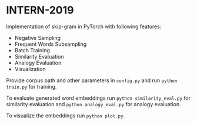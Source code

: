 # INTERN-2019

Implementation of skip-gram in PyTorch with following features:

* Negative Sampling
* Frequent Words Subsampling
* Batch Training
* Similarity Evaluation 
* Analogy Evaluation 
* Visualization  

Provide corpus path and other parameters in ``` config.py ``` and run ``` python train.py ``` for training.

To evaluate generated word embeddings run ``` python similarity_eval.py ``` for similarity evaluation and ``` python analogy_eval.py ``` for analogy evaluation.

To visualize the embeddings run ``` python plot.py ```.
